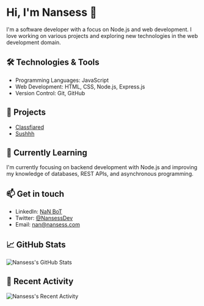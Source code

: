 # Hi, I'm Nansess 👋

I'm a software developer with a focus on Node.js and web development. I love working on various projects and exploring new technologies in the web development domain.

## 🛠️ Technologies & Tools

- Programming Languages: JavaScript
- Web Development: HTML, CSS, Node.js, Express.js
- Version Control: Git, GitHub

## 🚀 Projects

- [Classfiared](https://github.com/nansess/classfiared)
- [Sushhh](https://github.com/nansess/sushhh)

## 🌱 Currently Learning

I'm currently focusing on backend development with Node.js and improving my knowledge of databases, REST APIs, and asynchronous programming.

## 📫 Get in touch

- LinkedIn: [NaN BoT](nansess.com)
- Twitter: [@NansessDev](https://twitter.com/NansessDev)
- Email: nan@nansess.com

## 📈 GitHub Stats

![Nansess's GitHub Stats](https://github-readme-stats.vercel.app/api?username=nansess&show_icons=true&theme=radical)

## 🎉 Recent Activity

![Nansess's Recent Activity](https://github-readme-stats.vercel.app/api?username=nansess&hide=stars,prs,issues&theme=radical)
